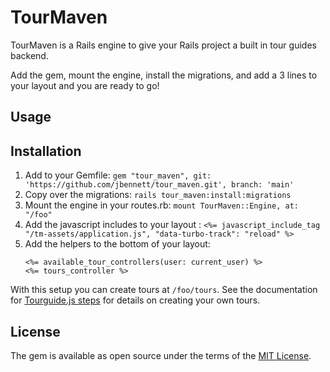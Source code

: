 # TourMaven

TourMaven is a Rails engine to give your Rails project a built in tour guides backend.

Add the gem, mount the engine, install the migrations, and add a 3 lines to your layout and you are ready to go! 

## Usage


## Installation

1. Add to your Gemfile: `gem "tour_maven", git: 'https://github.com/jbennett/tour_maven.git', branch: 'main'`
2. Copy over the migrations: `rails tour_maven:install:migrations`
3. Mount the engine in your routes.rb: `mount TourMaven::Engine, at: "/foo"`
4. Add the javascript includes to your layout <head>: `<%= javascript_include_tag "/tm-assets/application.js", "data-turbo-track": "reload" %>`
5. Add the helpers to the bottom of your layout:
    ```
   <%= available_tour_controllers(user: current_user) %>
   <%= tours_controller %>
   ```

With this setup you can create tours at `/foo/tours`. See the documentation for [Tourguide.js steps](https://github.com/LikaloLLC/tourguide.js#step) for details on creating your own tours.   

## License
The gem is available as open source under the terms of the [MIT License](https://opensource.org/licenses/MIT).
